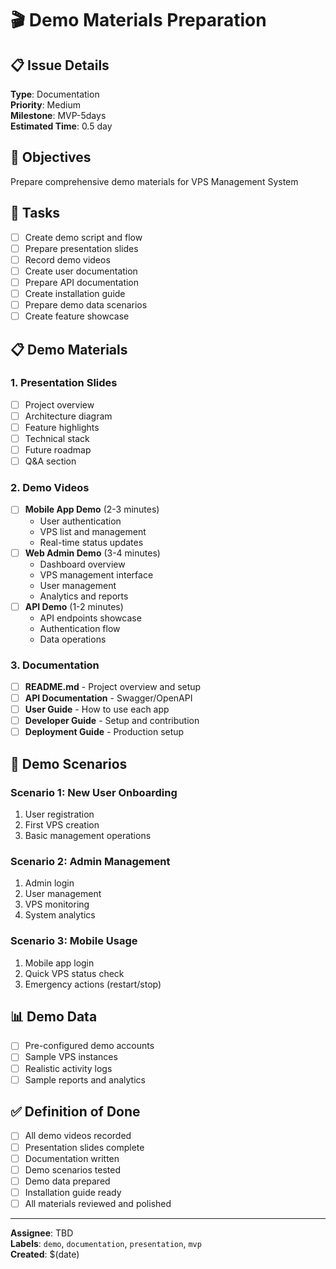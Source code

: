 # 🎬 Demo Materials Preparation

## 📋 Issue Details
**Type**: Documentation  
**Priority**: Medium  
**Milestone**: MVP-5days  
**Estimated Time**: 0.5 day

## 🎯 Objectives
Prepare comprehensive demo materials for VPS Management System

## 📝 Tasks
- [ ] Create demo script and flow
- [ ] Prepare presentation slides
- [ ] Record demo videos
- [ ] Create user documentation
- [ ] Prepare API documentation
- [ ] Create installation guide
- [ ] Prepare demo data scenarios
- [ ] Create feature showcase

## 📋 Demo Materials

### 1. Presentation Slides
- [ ] Project overview
- [ ] Architecture diagram
- [ ] Feature highlights
- [ ] Technical stack
- [ ] Future roadmap
- [ ] Q&A section

### 2. Demo Videos
- [ ] **Mobile App Demo** (2-3 minutes)
  - User authentication
  - VPS list and management
  - Real-time status updates
- [ ] **Web Admin Demo** (3-4 minutes)
  - Dashboard overview
  - VPS management interface
  - User management
  - Analytics and reports
- [ ] **API Demo** (1-2 minutes)
  - API endpoints showcase
  - Authentication flow
  - Data operations

### 3. Documentation
- [ ] **README.md** - Project overview and setup
- [ ] **API Documentation** - Swagger/OpenAPI
- [ ] **User Guide** - How to use each app
- [ ] **Developer Guide** - Setup and contribution
- [ ] **Deployment Guide** - Production setup

## 🎯 Demo Scenarios

### Scenario 1: New User Onboarding
1. User registration
2. First VPS creation
3. Basic management operations

### Scenario 2: Admin Management
1. Admin login
2. User management
3. VPS monitoring
4. System analytics

### Scenario 3: Mobile Usage
1. Mobile app login
2. Quick VPS status check
3. Emergency actions (restart/stop)

## 📊 Demo Data
- [ ] Pre-configured demo accounts
- [ ] Sample VPS instances
- [ ] Realistic activity logs
- [ ] Sample reports and analytics

## ✅ Definition of Done
- [ ] All demo videos recorded
- [ ] Presentation slides complete
- [ ] Documentation written
- [ ] Demo scenarios tested
- [ ] Demo data prepared
- [ ] Installation guide ready
- [ ] All materials reviewed and polished

---
**Assignee**: TBD  
**Labels**: `demo`, `documentation`, `presentation`, `mvp`  
**Created**: $(date)

